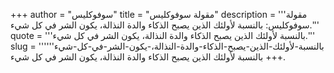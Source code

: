 +++
author = "سوفوكليس"
title = "مقولة سوفوكليس"
description = '''مقولة سوفوكليس: بالنسبة لأولئك الذين يصبح الذكاء والدة النذالة، يكون الشر في كل شيء.'''
quote = '''بالنسبة لأولئك الذين يصبح الذكاء والدة النذالة، يكون الشر في كل شيء.'''
slug = '''بالنسبة-لأولئك-الذين-يصبح-الذكاء-والدة-النذالة،-يكون-الشر-في-كل-شيء'''
+++
بالنسبة لأولئك الذين يصبح الذكاء والدة النذالة، يكون الشر في كل شيء.
